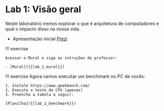 # Lab 1: Visão geral

Neste laboratório iremos explorar o que é arquitetura de computadores e qual o impacto disso na nossa vida.

- Apresentação inicial [Prezi](https://prezi.com/view/InQMPs4wjxMtznUGlW6L/)

!!! exercise

    Acessar o Mural e siga as intruções do professor:

    - [Mural]({{lab_1_mural}})

!!! exercise
    Agora vamos executar um benchmark no PC de vocês:

    1. Instale https://www.geekbench.com/
    2. Execute o teste de CPU (apenas)
    3. Preencha a tabela a seguir:
    
    [Planilha]({{lab_1_benchmark}})
